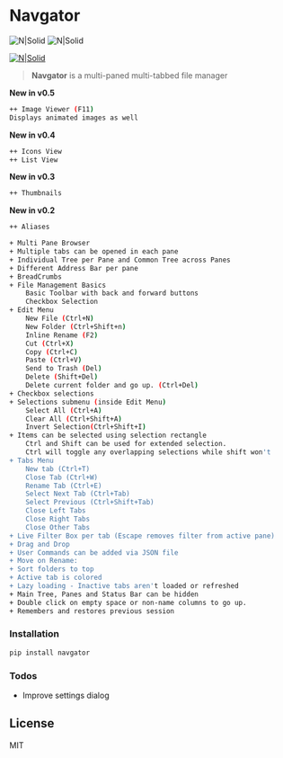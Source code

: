 # Navgator

![N|Solid](https://img.shields.io/badge/price-Free-green.svg) ![N|Solid](https://img.shields.io/badge/python-%3E%3D3.7-blue.svg)

[![N|Solid](https://www.python.org/static/community_logos/python-powered-w-100x40.png)](https://www.python.org)

>**Navgator** is a multi-paned multi-tabbed file manager

**New in v0.5**
```sh
++ Image Viewer (F11)
Displays animated images as well
```

**New in v0.4**
```sh
++ Icons View
++ List View
```

**New in v0.3**
```sh
++ Thumbnails
```

**New in v0.2**
```sh
++ Aliases
```

```sh
+ Multi Pane Browser
+ Multiple tabs can be opened in each pane
+ Individual Tree per Pane and Common Tree across Panes
+ Different Address Bar per pane
+ BreadCrumbs
+ File Management Basics
    Basic Toolbar with back and forward buttons
    Checkbox Selection
+ Edit Menu
    New File (Ctrl+N)
    New Folder (Ctrl+Shift+n)
    Inline Rename (F2)
    Cut (Ctrl+X)
    Copy (Ctrl+C)
    Paste (Ctrl+V)
    Send to Trash (Del)
    Delete (Shift+Del)
    Delete current folder and go up. (Ctrl+Del)
+ Checkbox selections 
+ Selections submenu (inside Edit Menu)
    Select All (Ctrl+A)
    Clear All (Ctrl+Shift+A)
    Invert Selection(Ctrl+Shift+I)
+ Items can be selected using selection rectangle
    Ctrl and Shift can be used for extended selection.
    Ctrl will toggle any overlapping selections while shift won't
+ Tabs Menu
    New tab (Ctrl+T)
    Close Tab (Ctrl+W)
    Rename Tab (Ctrl+E)
    Select Next Tab (Ctrl+Tab)
    Select Previous (Ctrl+Shift+Tab)
    Close Left Tabs
    Close Right Tabs
    Close Other Tabs
+ Live Filter Box per tab (Escape removes filter from active pane)
+ Drag and Drop
+ User Commands can be added via JSON file
+ Move on Rename: 
+ Sort folders to top
+ Active tab is colored
+ Lazy loading - Inactive tabs aren't loaded or refreshed
+ Main Tree, Panes and Status Bar can be hidden
+ Double click on empty space or non-name columns to go up.
+ Remembers and restores previous session
```

### Installation

```sh
pip install navgator
```

### Todos

 - Improve settings dialog

License
----
MIT
